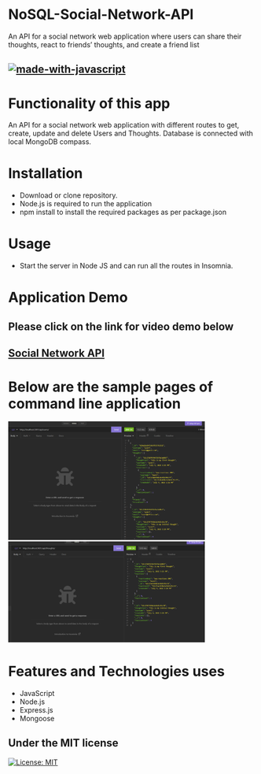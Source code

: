 # NoSQL-Social-Network-API

An API for a social network web application where users can share their thoughts, react to friends’ thoughts, and create a friend list

## [![made-with-javascript](https://img.shields.io/badge/JavaScript-1f425f.svg)](https://www.javascript.com)

# Functionality of this app

An API for a social network web application with different routes to get, create, update and delete Users and Thoughts. Database is connected with local MongoDB compass.

# Installation

- Download or clone repository.
- Node.js is required to run the application
- npm install to install the required packages as per package.json

# Usage

- Start the server in Node JS and can run all the routes in Insomnia.

# Application Demo

## Please click on the link for video demo below

## [Social Network API](https://drive.google.com/file/d/1Um5eW8q-2_ecHuoaZBw3onwbk9TGZA-F/view)

# Below are the sample pages of command line application

<img src = "public/images/screenshot1.png" width = "400">

<img src = "public/images/screenshot2.png" width = "400">

# Features and Technologies uses

- JavaScript
- Node.js
- Express.js
- Mongoose

## Under the MIT license

[![License: MIT](https://img.shields.io/badge/License-MIT-yellow.svg)](https://opensource.org/licenses/MIT)
